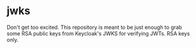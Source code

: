 # jwks

Don't get too excited. This repository is meant to be just enough to grab some RSA public keys from Keycloak's JWKS for
verifying JWTs. RSA keys only.
